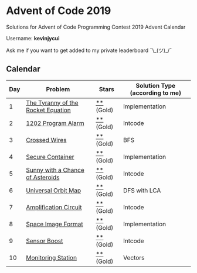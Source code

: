 # Advent of Code 2019
Solutions for Advent of Code Programming Contest 2019 Advent Calendar

Username: **kevinjycui**

Ask me if you want to get added to my private leaderboard ¯\\\_(ツ)\_/¯

## Calendar

| Day  | Problem | Stars | Solution Type (according to me) |
| ------------- | ------------- | ------------- | ------------- |
| 1 | [The Tyranny of the Rocket Equation](https://adventofcode.com/2019/day/1) | [**](https://github.com/kevinjycui/advent-of-code-2019/tree/master/day%2001) (Gold) | Implementation |
| 2 | [1202 Program Alarm](https://adventofcode.com/2019/day/2) | [**](https://github.com/kevinjycui/advent-of-code-2019/tree/master/day%2002) (Gold) | Intcode |
| 3 | [Crossed Wires](https://adventofcode.com/2019/day/3) | [**](https://github.com/kevinjycui/advent-of-code-2019/tree/master/day%2003) (Gold)  | BFS |
| 4 | [Secure Container](https://adventofcode.com/2019/day/4) | [**](https://github.com/kevinjycui/advent-of-code-2019/tree/master/day%2004) (Gold) | Implementation |
| 5 | [Sunny with a Chance of Asteroids](https://adventofcode.com/2019/day/5) | [**](https://github.com/kevinjycui/advent-of-code-2019/tree/master/day%2005) (Gold) | Intcode |
| 6 | [Universal Orbit Map](https://adventofcode.com/2019/day/6) | [**](https://github.com/kevinjycui/advent-of-code-2019/tree/master/day%2006) (Gold) | DFS with LCA |
| 7 | [Amplification Circuit](https://adventofcode.com/2019/day/7) | [**](https://github.com/kevinjycui/advent-of-code-2019/tree/master/day%2007) (Gold) | Intcode |
| 8 | [Space Image Format](https://adventofcode.com/2019/day/8) | [**](https://github.com/kevinjycui/advent-of-code-2019/tree/master/day%2008) (Gold)  | Implementation |
| 9 | [Sensor Boost](https://adventofcode.com/2019/day/9) | [**](https://github.com/kevinjycui/advent-of-code-2019/tree/master/day%2009) (Gold) | Intcode |
| 10 | [Monitoring Station](https://adventofcode.com/2019/day/10) | [**](https://github.com/kevinjycui/advent-of-code-2019/tree/master/day%2010) (Gold) | Vectors |
